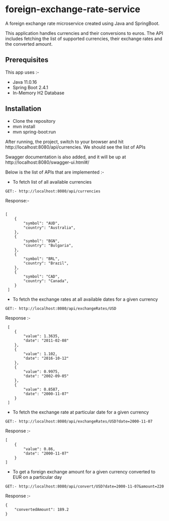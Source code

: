 # foreign-exchange-rate-service
A foreign exchange rate microservice created using Java and SpringBoot.

This application handles currencies and their conversions to euros. 
The API includes fetching the list of supported currencies, their exchange rates and the converted amount.

## Prerequisites
This app uses :-

- Java 11.0.16
- Spring Boot 2.4.1
- In-Memory H2 Database

## Installation

- Clone the repository
- mvn install
- mvn spring-boot:run

After running, the project, switch to your browser and hit 
http://localhost:8080/api/currencies. We should see the list of APIs

Swagger documentation is also added, and it will be up at http://localhost:8080/swagger-ui.html#/

Below is the list of APIs that are implemented :-

- To fetch list of all available currencies

`GET:- http://localhost:8080/api/currencies`

Response:- 

```aidl

[
    {
        "symbol": "AUD",
        "country": "Australia", 
    },
    {
        "symbol": "BGN",
        "country": "Bulgaria",
    },
    {
        "symbol": "BRL",
        "country": "Brazil",
    },
    {
        "symbol": "CAD",
        "country": "Canada",
    }
 ]

```

- To fetch the exchange rates at all available dates for a given currency

`GET:- http://localhost:8080/api/exchangeRates/USD`

Response :- 

```aidl
 [
    {
        "value": 1.3635,
        "date": "2011-02-08"
    },
    {
        "value": 1.102,
        "date": "2016-10-12"
    },
    {
        "value": 0.9975,
        "date": "2002-09-05"
    },
    {
        "value": 0.8587,
        "date": "2000-11-07"
    }
 ]

```
- To fetch the exchange rate at particular date for a given currency

`GET:- http://localhost:8080/api/exchangeRates/USD?date=2000-11-07`

Response :- 

```aidl
[
    {
        "value": 0.86,
        "date": "2000-11-07"
    }
]
```

- To get a foreign exchange amount for a given currency converted to EUR on a particular day

`GET:- http://localhost:8080/api/convert/USD?date=2000-11-07&amount=220`

Response :- 

```aidl
{
    "convertedAmount": 189.2
}
```



